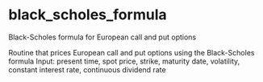 # black_scholes_formula
Black-Scholes formula for European call and put options

Routine that prices European call and put options using the Black-Scholes formula
Input: present time, spot price, strike, maturity date, volatility, constant interest rate, continuous dividend rate
